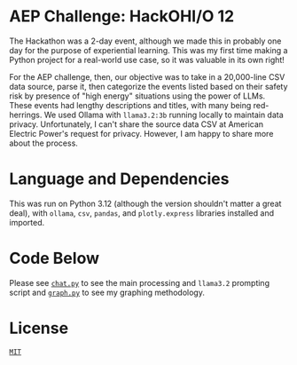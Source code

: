 # AEP Challenge: HackOHI/O 12
The Hackathon was a 2-day event, although we made this in probably one day for the purpose of experiential learning. This was my first time making a Python project for a real-world use case, so it was valuable in its own right! 

For the AEP challenge, then, our objective was to take in a 20,000-line CSV data source, parse it, then categorize the events listed based on their safety risk by presence of "high energy" situations using the power of LLMs. These events had lengthy descriptions and titles, with many being red-herrings. We used Ollama with `llama3.2:3b` running locally to maintain data privacy. Unfortunately, I can't share the source data CSV at American Electric Power's request for privacy. However, I am happy to share more about the process.

# Language and Dependencies
This was run on Python 3.12 (although the version shouldn't matter a great deal), with `ollama`, `csv`, `pandas`, and `plotly.express` libraries installed and imported.

# Code Below
Please see [`chat.py`](chat.py) to see the main processing and `llama3.2` prompting script and [`graph.py`](graph.py) to see my graphing methodology.

# License
[`MIT`](LICENSE)

